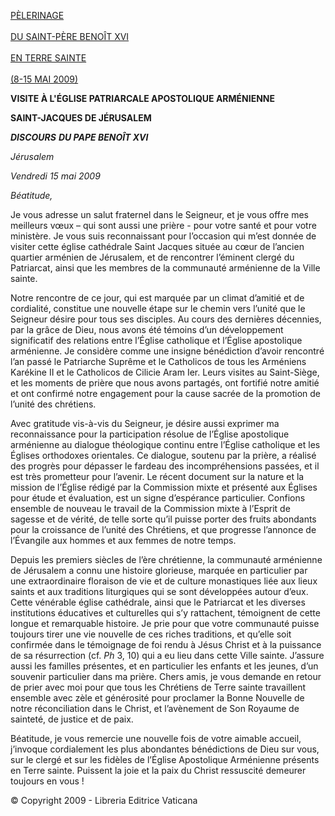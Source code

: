 [PÈLERINAGE \
\
DU SAINT-PÈRE BENOÎT XVI\
\
EN TERRE SAINTE\
\
(8-15 MAI 2009)](/content/benedict-xvi/fr/travels/2009/index_holy-land.html)

**VISITE À L'ÉGLISE PATRIARCALE APOSTOLIQUE ARMÉNIENNE**

**SAINT-JACQUES DE JÉRUSALEM**

***DISCOURS*** ***DU PAPE BENOÎT XVI***

*Jérusalem*

*Vendredi 15 mai 2009*

*Béatitude,*

Je vous adresse un salut fraternel dans le Seigneur, et je vous offre mes meilleurs vœux – qui sont aussi une prière - pour votre santé et pour votre ministère. Je vous suis reconnaissant pour l’occasion qui m’est donnée de visiter cette église cathédrale Saint Jacques située au cœur de l’ancien quartier arménien de Jérusalem, et de rencontrer l’éminent clergé du Patriarcat, ainsi que les membres de la communauté arménienne de la Ville sainte.

Notre rencontre de ce jour, qui est marquée par un climat d’amitié et de cordialité, constitue une nouvelle étape sur le chemin vers l’unité que le Seigneur désire pour tous ses disciples. Au cours des dernières décennies, par la grâce de Dieu, nous avons été témoins d’un développement significatif des relations entre l’Église catholique et l’Église apostolique arménienne. Je considère comme une insigne bénédiction d’avoir rencontré l’an passé le Patriarche Suprême et le Catholicos de tous les Arméniens Karékine II et le Catholicos de Cilicie Aram Ier. Leurs visites au Saint-Siège, et les moments de prière que nous avons partagés, ont fortifié notre amitié et ont confirmé notre engagement pour la cause sacrée de la promotion de l’unité des chrétiens.

Avec gratitude vis-à-vis du Seigneur, je désire aussi exprimer ma reconnaissance pour la participation résolue de l’Église apostolique arménienne au dialogue théologique continu entre l’Église catholique et les Églises orthodoxes orientales. Ce dialogue, soutenu par la prière, a réalisé des progrès pour dépasser le fardeau des incompréhensions passées, et il est très prometteur pour l’avenir. Le récent document sur la nature et la mission de l’Église rédigé par la Commission mixte et présenté aux Églises pour étude et évaluation, est un signe d’espérance particulier. Confions ensemble de nouveau le travail de la Commission mixte à l’Esprit de sagesse et de vérité, de telle sorte qu’il puisse porter des fruits abondants pour la croissance de l’unité des Chrétiens, et que progresse l’annonce de l’Évangile aux hommes et aux femmes de notre temps.

Depuis les premiers siècles de l’ère chrétienne, la communauté arménienne de Jérusalem a connu une histoire glorieuse, marquée en particulier par une extraordinaire floraison de vie et de culture monastiques liée aux lieux saints et aux traditions liturgiques qui se sont développées autour d’eux. Cette vénérable église cathédrale, ainsi que le Patriarcat et les diverses institutions éducatives et culturelles qui s’y rattachent, témoignent de cette longue et remarquable histoire. Je prie pour que votre communauté puisse toujours tirer une vie nouvelle de ces riches traditions, et qu’elle soit confirmée dans le témoignage de foi rendu à Jésus Christ et à la puissance de sa résurrection (cf. *Ph* 3, 10) qui a eu lieu dans cette Ville sainte. J’assure aussi les familles présentes, et en particulier les enfants et les jeunes, d’un souvenir particulier dans ma prière. Chers amis, je vous demande en retour de prier avec moi pour que tous les Chrétiens de Terre sainte travaillent ensemble avec zèle et générosité pour proclamer la Bonne Nouvelle de notre réconciliation dans le Christ, et l’avènement de Son Royaume de sainteté, de justice et de paix.

Béatitude, je vous remercie une nouvelle fois de votre aimable accueil, j’invoque cordialement les plus abondantes bénédictions de Dieu sur vous, sur le clergé et sur les fidèles de l’Église Apostolique Arménienne présents en Terre sainte. Puissent la joie et la paix du Christ ressuscité demeurer toujours en vous !

© Copyright 2009 - Libreria Editrice Vaticana